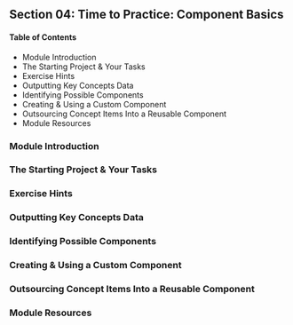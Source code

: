 ## Section 04: Time to Practice: Component Basics

#### Table of Contents

- Module Introduction
- The Starting Project & Your Tasks
- Exercise Hints
- Outputting Key Concepts Data
- Identifying Possible Components
- Creating & Using a Custom Component
- Outsourcing Concept Items Into a Reusable Component
- Module Resources

### Module Introduction

### The Starting Project & Your Tasks

### Exercise Hints

### Outputting Key Concepts Data

### Identifying Possible Components

### Creating & Using a Custom Component

### Outsourcing Concept Items Into a Reusable Component

### Module Resources

